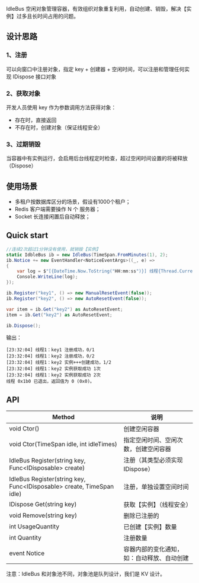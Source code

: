 IdleBus 空闲对象管理容器，有效组织对象重复利用，自动创建、销毁，解决【实例】过多且长时间占用的问题。

## 设计思路

### 1、注册

可以向窗口中注册对象，指定 key + 创建器 + 空闲时间，可以注册和管理任何实现 IDispose 接口对象

### 2、获取对象

开发人员使用 key 作为参数调用方法获得对象：

- 存在时，直接返回
- 不存在时，创建对象（保证线程安全）

### 3、过期销毁

当容器中有实例运行，会启用后台线程定时检查，超过空闲时间设置的将被释放（Dispose）

## 使用场景

- 多租户按数据库区分的场景，假设有1000个租户；
- Redis 客户端需要操作 N 个 服务器；
- Socket 长连接闲置后自动释放；

## Quick start

```csharp
//连续2次超过1分钟没有使用，就销毁【实例】
static IdbleBus ib = new IdleBus(TimeSpan.FromMinutes(1), 2);
ib.Notice += new EventHandler<NoticeEventArgs>((_, e) =>
{
    var log = $"[{DateTime.Now.ToString("HH:mm:ss")}] 线程{Thread.CurrentThread.ManagedThreadId}：{e.Log}";
    Console.WriteLine(log);
});

ib.Register("key1", () => new ManualResetEvent(false));
ib.Register("key2", () => new AutoResetEvent(false));

var item = ib.Get("key2") as AutoResetEvent;
item = ib.Get("key2") as AutoResetEvent;

ib.Dispose();
```

输出：

```shell
[23:32:04] 线程1：key1 注册成功，0/1
[23:32:04] 线程1：key2 注册成功，0/2
[23:32:04] 线程1：key2 实例+++创建成功，1/2
[23:32:04] 线程1：key2 实例获取成功 1次
[23:32:04] 线程1：key2 实例获取成功 2次
线程 0x1b0 已退出，返回值为 0 (0x0)。
```

## API

| Method | 说明 |
| -- | -- |
| void Ctor() | 创建空闲容器 |
| void Ctor(TimeSpan idle, int idleTimes) | 指定空闲时间、空闲次数，创建空闲容器 |
| IdleBus Register(string key, Func\<IDisposable\> create) | 注册（其类型必须实现 IDispose） |
| IdleBus Register(string key, Func\<IDisposable\> create, TimeSpan idle) | 注册，单独设置空间时间 |
| IDispose Get(string key) | 获取【实例】（线程安全） |
| void Remove(string key) | 删除已注册的 |
| int UsageQuantity | 已创建【实例】数量 |
| int Quantity | 注册数量 |
| event Notice | 容器内部的变化通知，如：自动释放、自动创建 |

注意：IdleBus 和对象池不同，对象池是队列设计，我们是 KV 设计。